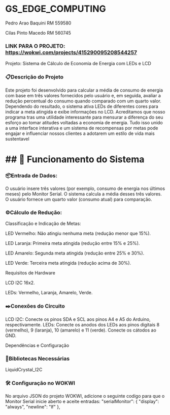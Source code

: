 # GS_EDGE_COMPUTING


Pedro Arao Baquini RM 559580

Cilas Pinto Macedo RM 560745

### LINK PARA O PROJETO: https://wokwi.com/projects/415290095208544257


Projeto: Sistema de Cálculo de Economia de Energia com LEDs e LCD

### 📋Descrição do Projeto

Este projeto foi desenvolvido para calcular a média de consumo de energia com base em três valores fornecidos pelo usuário e, em seguida, avaliar a redução percentual do consumo quando comparado com um quarto valor. Dependendo do resultado, o sistema ativa LEDs de diferentes cores para indicar a meta atingida e exibe informações no LCD. Acreditamos que nosso programa tras uma utilidade interessante para mensurar a diferença do seu esforço ao tomar atitudes voltadas a economia de energia. Tudo isso unido a uma interface interativa e um sistema de recompensas por metas pode engajar e influenciar nossos clientes a adotarem um estilo de vida mais sustentavel

# ## 🚀 Funcionamento do Sistema

### 📦Entrada de Dados:

O usuário insere três valores (por exemplo, consumo de energia nos últimos meses) pelo Monitor Serial.
O sistema calcula a média desses três valores.
O usuário fornece um quarto valor (consumo atual) para comparação.

### ⚙️Cálculo de Redução:

Classificação e Indicação de Metas:

LED Vermelho: Não atingiu nenhuma meta (redução menor que 15%).

LED Laranja: Primeira meta atingida (redução entre 15% e 25%).

LED Amarelo: Segunda meta atingida (redução entre 25% e 30%).

LED Verde: Terceira meta atingida (redução acima de 30%).

Requisitos de Hardware

LCD I2C 16x2.

LEDs:
Vermelho, Laranja, Amarelo, Verde.

### ✒️Conexões do Circuito

LCD I2C:
Conecte os pinos SDA e SCL aos pinos A4 e A5 do Arduino, respectivamente.
LEDs:
Conecte os anodos dos LEDs aos pinos digitais 8 (vermelho), 9 (laranja), 10 (amarelo) e 11 (verde).
Conecte os cátodos ao GND.

Dependências e Configuração

### 📄Bibliotecas Necessárias

LiquidCrystal_I2C

### 🛠️ Configuração no WOKWI

No arquivo JSON do projeto WOKWI, adicione o seguinte codigo para que o Monitor Serial inicie aberto e aceite entradas:
 "serialMonitor": { "display": "always", "newline": "lf" },
